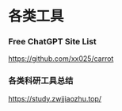 # 各类工具

### Free ChatGPT Site List

https://github.com/xx025/carrot

### 各类科研工具总结

https://study.zwjjiaozhu.top/

